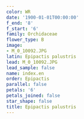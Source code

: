 ```yaml
---
color: WR
date: '1900-01-01T00:00:00'
f_end: '8'
f_start: '6'
family: Orchidaceae
flower_type: B
image:
- M_0_10092.JPG
latin: Epipactis palustris
lead: M_0_10092.JPG
lead_sample: false
name: index.en
order: Epipactis
parallel: false
petals: '6'
petals_joined: false
star_shape: false
title: Epipactis palustris
---
```


